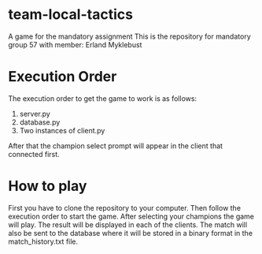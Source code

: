 # team-local-tactics
A game for the mandatory assignment
This is the repository for mandatory group 57 with member:
Erland Myklebust 

# Execution Order
The execution order to get the game to work is as follows:
1. server.py
2. database.py
3. Two instances of client.py

After that the champion select prompt will appear in the client that connected first.

# How to play
First you have to clone the repository to your computer.
Then follow the execution order to start the game.
After selecting your champions the game will play.
The result will be displayed in each of the clients.
The match will also be sent to the database where it will be stored in a binary format in the
match_history.txt file.